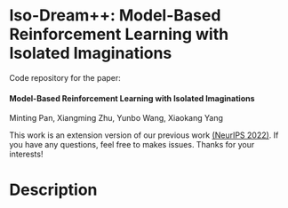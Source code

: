 # Iso-Dream++: Model-Based Reinforcement Learning with Isolated Imaginations
Code repository for the paper: 

#### Model-Based Reinforcement Learning with Isolated Imaginations 

Minting Pan, Xiangming Zhu, Yunbo Wang, Xiaokang Yang

This work is an extension version of our previous work [(NeurIPS 2022)](https://arxiv.org/abs/2205.13817). If you have any questions, feel free to makes issues. Thanks for your interests!

# Description

